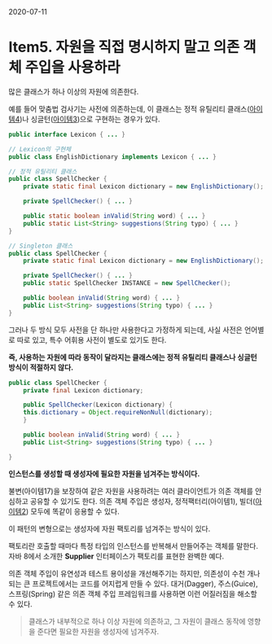 2020-07-11


# Item5. 자원을 직접 명시하지 말고 의존 객체 주입을 사용하라

많은 클래스가 하나 이상의 자원에 의존한다. 

예를 들어 맞춤법 검사기는 사전에 의존하는데, 이 클래스는 정적 유틸리티 클래스([아이템4](https://github.com/bosuksh/TIL/blob/java/java/effectiveJava/effectiveJava4.md))나 싱글턴([아이템3](https://github.com/bosuksh/TIL/blob/java/java/effectiveJava/effectiveJava3.md))으로 구현하는 경우가 있다.

```java
public interface Lexicon { ... }

// Lexicon의 구현체 
public class EnglishDictionary implements Lexicon { ... }

// 정적 유틸리티 클래스
public class SpellChecker {
    private static final Lexicon dictionary = new EnglishDictionary();

    private SpellChecker() { ... }

    public static boolean inValid(String word) { ... }
    public static List<String> suggestions(String typo) { ... }
}

// Singleton 클래스
public class SpellChecker {
    private static final Lexicon dictionary = new EnglishDictionary();

    private SpellChecker() { ... }
    public static SpellChecker INSTANCE = new SpellChecker();

    public boolean inValid(String word) { ... }
    public List<String> suggestions(String typo) { ... }
}
```

그러나 두 방식 모두 사전을 단 하나만 사용한다고 가정하게 되는데, 사실 사전은 언어별로 따로 있고, 특수 어휘용 사전이 별도로 있기도 한다. 

**즉, 사용하는 자원에 따라 동작이 달라지는 클래스에는 정적 유틸리티 클래스나 싱글턴 방식이 적절하지 않다.** 

```java
public class SpellChecker {
    private final Lexicon dictionary;

    public SpellChecker(Lexicon dictionary) { 
	this.dictionary = Object.requireNonNull(dictionary);
    }

    public boolean inValid(String word) { ... }
    public List<String> suggestions(String typo) { ... }

}
```

**인스턴스를 생성할 때 생성자에 필요한 자원을 넘겨주는 방식이다.**

불변(아이템17)을 보장하여 같은 자원을 사용하려는 여러 클라이언트가 의존 객체를 안심하고 공유할 수 있기도 한다. 의존 객체 주입은  생성자, 정적팩터리(아이템1), 빌더([아이템2](https://github.com/bosuksh/TIL/blob/java/java/effectiveJava/effectiveJava2.md)) 모두에 똑같이 응용할 수 있다. 

이 패턴의 변형으로는 생성자에 자원 팩토리를 넘겨주는 방식이 있다. 

팩토리란 호출할 때마다 특정 타입의 인스턴스를 반복해서 만들어주는 객체를 말한다.
자바 8에서 소개한 **Supplier<T>**  인터페이스가 팩토리를 표현한 완벽한 예다. 

의존 객체 주입이 유연성과 테스트 용이성을 개선해주기는 하지만, 의존성이 수천 개나 되는 큰 프로젝트에서는 코드를 어지럽게 만들 수 있다. 대거(Dagger), 주스(Guice), 스프링(Spring) 같은 의존 객체 주입 프레임워크를 사용하면 이런 어질러짐을 해소할 수 있다.


> 클래스가 내부적으로 하나 이상 자원에 의존하고, 그 자원이 클래스 동작에 영향을 준다면  필요한 자원을 생성자에 넘겨주자.

